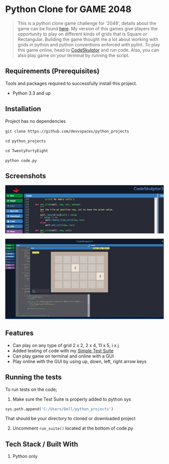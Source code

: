 # Python Clone for GAME 2048
> This is a python clone game challenge for '2048', details about the game can be found [here](https://en.wikipedia.org/wiki/2048_(video_game)). My version of this games give players the opportunity to play on different kinds of grids that is Square or Rectangular. Building the game thought me a lot about working with grids in python and python conventions enforced with pylint. To play this game online, head to [CodeSkulptor](https://py3.codeskulptor.org/#user307_biorjpH9nC_15.py) and run code. Also, you can also play game on your terminal by running the script.


## Requirements  (Prerequisites)
Tools and packages required to successfully install this project.
* Python 3.3 and up


## Installation
Project has no dependencies

`git clone https://github.com/devvspaces/python_projects`

`cd python_projects`

`cd TwentyFortyEight`

`python code.py`


## Screenshots

![Screenshots of projects](https://raw.githubusercontent.com/devvspaces/python_projects/70c774e9dc323275983cd3043b742c8b217f1581/TwentyFortyEight/2048_1.png)

![Screenshots of the project](https://github.com/devvspaces/python_projects/blob/master/TwentyFortyEight/2048.png?raw=true)


## Features
* Can play on any type of grid 2 x 2, 2 x 4, 11 x 5, i x j
* Added testing of code with my [Simple Test Suite](https://github.com/devvspaces/python_projects/tree/master/Simple_test_suite)
* Can play game on terminal and online with a GUI
* Play online with the GUI by using up, down, left, right arrow keys


## Running the tests

To run tests on the code;

1. Make sure the Test Suite is properly added to python sys

```python
sys.path.append('C:/Users/Dell/python_projects')
```

That should be your directory to cloned or downloaded project


2. Uncomment `run_suite()` located at the bottom of code.py


## Tech Stack / Built With
1. Python only